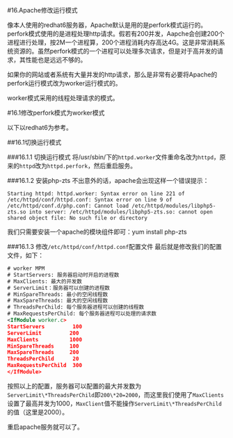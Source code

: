 #16.Apache修改运行模式

  像本人使用的redhat6服务器，Apache默认是用的是perfork模式运行的。perfork模式使用的是进程处理http请求。假若有200并发，Aapche会创建200个进程进行处理，按2M一个进程算，200个进程消耗内存高达4G。这是非常消耗系统资源的。虽然perfork模式的一个进程可以处理多次请求，但是对于高并发的请求，其性能也是远远不够的。
  
  如果你的网站或者系统有大量并发的http请求，那么是非常有必要将Apache的perfork运行模式改为worker运行模式的。
  
  worker模式采用的线程处理请求的模式。

#16.1修改perfork模式为worker模式

  以下以redhat6为参考。

##16.1切换运行模式

  

###16.1.1 切换运行模式
 将/usr/sbin/下的`httpd.worker`文件重命名改为`httpd`，原来的`httpd`改为`httpd.perfork`，然后重启服务。

###16.1.2 安装php-zts
 不出意外的话，apache会出现这样一个错误提示：
```
Starting httpd: httpd.worker: Syntax error on line 221 of /etc/httpd/conf/httpd.conf: Syntax error on line 9 of /etc/httpd/conf.d/php.conf: Cannot load /etc/httpd/modules/libphp5-zts.so into server: /etc/httpd/modules/libphp5-zts.so: cannot open shared object file: No such file or directory
```
 我们只需要安装一个apache的模块组件即可：yum install php-zts

###16.1.3 修改`/etc/httpd/conf/httpd.conf`配置文件
 最后就是修改我们的配置文件，如下：

```xml
# worker MPM
# StartServers: 服务器启动时开启的进程数
# MaxClients: 最大的并发数
# ServerLimit：服务器可以创建的进程数
# MinSpareThreads: 最小的空闲线程数
# MaxSpareThreads: 最大的空闲线程数
# ThreadsPerChild: 每个服务器进程可以创建的线程数
# MaxRequestsPerChild: 每个服务器进程可以处理的请求数
<IfModule worker.c>
StartServers         100
ServerLimit         200
MaxClients          1000
MinSpareThreads     100
MaxSpareThreads     200
ThreadsPerChild      20
MaxRequestsPerChild  300
</IfModule>
```

 按照以上的配置，服务器可以配置的最大并发数为`ServerLimit\*ThreadsPerChild`即`200\*20=2000`，而这里我们使用了`MaxClients`设置了最高并发为1000，`MaxClient`值不能操作`ServerLimit\*ThreadsPerChild`的值（这里是2000）。

 重启apache服务就可以了。



